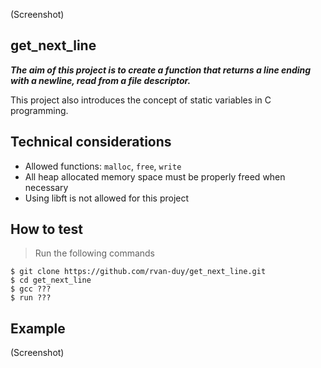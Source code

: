 (Screenshot)

## get_next_line
***The aim of this project is to create a function that returns a line ending with a newline, read from a file descriptor.***

This project also introduces the concept of static variables in C programming.

## Technical considerations

- Allowed functions: ```malloc```, ```free```, ```write```
- All heap allocated memory space must be properly freed when necessary
- Using libft is not allowed for this project

## How to test
> Run the following commands

```shell
$ git clone https://github.com/rvan-duy/get_next_line.git
$ cd get_next_line
$ gcc ???
$ run ???
```
## Example

(Screenshot)
